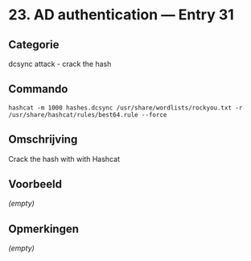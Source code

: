 # 23. AD authentication — Entry 31

## Categorie

dcsync attack - crack the hash

## Commando

```
hashcat -m 1000 hashes.dcsync /usr/share/wordlists/rockyou.txt -r /usr/share/hashcat/rules/best64.rule --force
```

## Omschrijving

Crack the hash with with Hashcat

## Voorbeeld

_(empty)_

## Opmerkingen

_(empty)_

